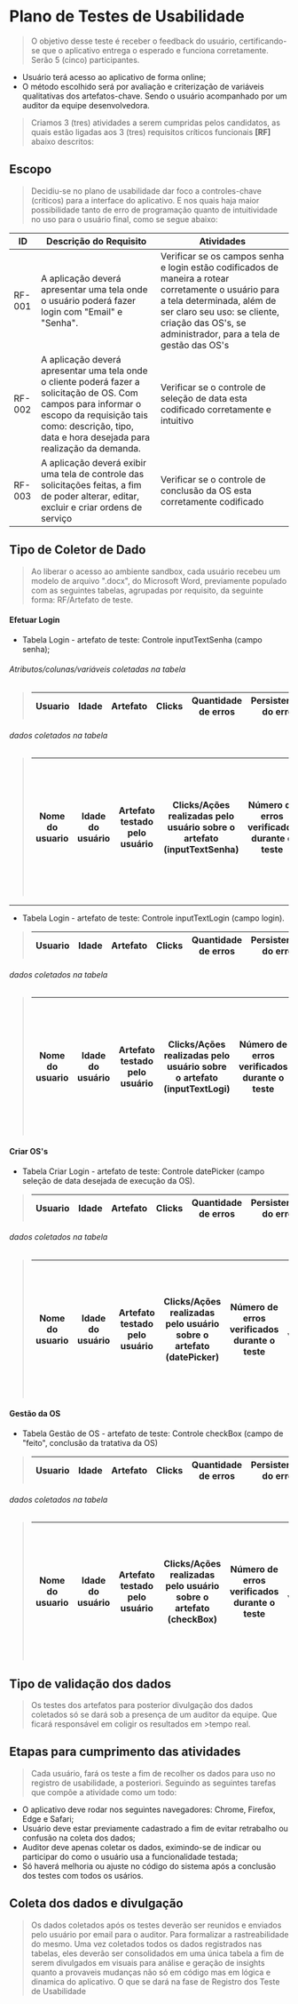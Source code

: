 # Plano de Testes de Usabilidade

>O objetivo desse teste é receber o feedback do usuário, certificando-se que o aplicativo entrega o esperado e funciona corretamente. Serão 5 (cinco) participantes. 

- Usuário terá acesso ao aplicativo de forma online;
- O método escolhido será por avaliação e criterização de variáveis qualitativas dos artefatos-chave. Sendo o usuário acompanhado por um auditor da equipe desenvolvedora.

>Criamos 3 (tres) atividades a serem cumpridas pelos candidatos, as quais estão ligadas aos 3 (tres) requisitos críticos funcionais **[RF]** abaixo descritos:     

## Escopo 

> Decidiu-se no plano de usabilidade dar foco a controles-chave (críticos) para a interface do aplicativo. E nos quais haja maior possibilidade tanto de erro de programação quanto de intuitividade no uso para o usuário final, como se segue abaixo:


|ID    | Descrição do Requisito  | Atividades|
|------|---------------------------------------------------------------------------|---------------------------------------------|
|RF-001| A aplicação deverá apresentar uma tela onde o usuário poderá fazer login com "Email" e "Senha". | Verificar se os campos senha e login estão codificados de maneira a rotear corretamente o usuário para a tela determinada, além de ser claro seu uso: se cliente, criação das OS's, se administrador, para a tela de gestão das OS's |
|RF-002| A aplicação deverá apresentar uma tela onde o cliente poderá fazer a solicitação de OS. Com campos para informar o escopo da requisição tais como: descrição, tipo, data e hora desejada para realização da demanda. | Verificar se o controle de seleção de data esta codificado corretamente e intuitivo |
|RF-003| A aplicação deverá exibir uma tela de controle das solicitações feitas, a fim de poder alterar, editar, excluir e criar ordens de serviço  |  Verificar se o controle de conclusão da OS esta corretamente codificado



## Tipo de Coletor de Dado

> Ao liberar o acesso ao ambiente sandbox, cada usuário recebeu um modelo de arquivo ".docx", do Microsoft Word, previamente populado com as seguintes tabelas, agrupadas por requisito, da seguinte forma: RF/Artefato de teste. 

#### Efetuar Login

- Tabela Login - artefato de teste: Controle inputTextSenha (campo senha);
###### Atributos/colunas/variáveis coletadas na tabela
> | Usuario|Idade|Artefato|Clicks|Quantidade de erros| Persistencia do erro| Comentário|
> |-----------|-----|------------|-------|----------|-------------|----------
###### dados coletados na tabela
>| Nome do usuario|Idade do usuário |Artefato testado pelo usuário|Clicks/Ações realizadas pelo usuário sobre o artefato (inputTextSenha)| Número de erros verificados durante o teste| Descrição se o erro persistiu, sim ou não (uma lista de validação) após tratativa em tempo real do código| Comentário do auditor da equipe sobre o erro verificado|
>|----------------|------------|----------------|----------|--------|------------|---------|

***
- Tabela Login - artefato de teste: Controle inputTextLogin (campo login).
> | Usuario|Idade|Artefato|Clicks|Quantidade de erros| Persistencia do erro| Comentário|
> |-----------|-----|------------|-------|----------|-------------|----------
###### dados coletados na tabela
>| Nome do usuario|Idade do usuário |Artefato testado pelo usuário|Clicks/Ações realizadas pelo usuário sobre o artefato (inputTextLogi)| Número de erros verificados durante o teste| Descrição se o erro persistiu, sim ou não (uma lista de validação) após tratativa em tempo real do código| Comentário do auditor da equipe sobre o erro verificado|
>|----------------|------------|----------------|----------|--------|------------|---------|

#### Criar OS's

- Tabela Criar Login - artefato de teste: Controle datePicker (campo seleção de data desejada de execução da OS).
> | Usuario|Idade|Artefato|Clicks|Quantidade de erros| Persistencia do erro| Comentário|
> |-----------|-----|------------|-------|----------|-------------|----------
###### dados coletados na tabela
>| Nome do usuario|Idade do usuário |Artefato testado pelo usuário|Clicks/Ações realizadas pelo usuário sobre o artefato (datePicker)| Número de erros verificados durante o teste| Descrição se o erro persistiu, sim ou não (uma lista de validação) após tratativa em tempo real do código| Comentário do auditor da equipe sobre o erro verificado|
>|----------------|------------|----------------|----------|--------|------------|---------|


#### Gestão da OS

- Tabela Gestão de OS - artefato de teste: Controle checkBox (campo de "feito", conclusão da tratativa da OS)
> | Usuario|Idade|Artefato|Clicks|Quantidade de erros| Persistencia do erro| Comentário|
> |-----------|-----|------------|-------|----------|-------------|----------
###### dados coletados na tabela
>| Nome do usuario|Idade do usuário |Artefato testado pelo usuário|Clicks/Ações realizadas pelo usuário sobre o artefato (checkBox)| Número de erros verificados durante o teste| Descrição se o erro persistiu, sim ou não (uma lista de validação) após tratativa em tempo real do código| Comentário do auditor da equipe sobre o erro verificado|
>|----------------|------------|----------------|----------|--------|------------|---------|

## Tipo de validação dos dados

>Os testes dos artefatos para posterior divulgação dos dados coletados só se dará sob a presença de um auditor da equipe. Que ficará responsável em coligir os resultados em >tempo real.

## Etapas para cumprimento das atividades

> Cada usuário, fará os teste a fim de recolher os dados para uso no registro de usabilidade, a posteriori. Seguindo as seguintes tarefas que compõe a atividade como um todo:
- O aplicativo deve rodar nos seguintes navegadores: Chrome, Firefox, Edge e Safari;
- Usuário deve estar previamente cadastrado a fim de evitar retrabalho ou confusão na coleta dos dados;
- Auditor deve apenas coletar os dados, eximindo-se de indicar ou participar do como o usuário usa a funcionalidade testada;
- Só haverá melhoria ou ajuste no código do sistema após a conclusão dos testes com todos os usários.

## Coleta dos dados e divulgação

> Os dados coletados após os testes deverão ser reunidos e enviados pelo usuário por email para o auditor. Para formalizar a rastreabilidade do mesmo. Uma vez coletados todos os dados registrados nas tabelas, eles deverão ser consolidados em uma única tabela a fim de serem divulgados em visuais para análise e geração de insights quanto a provaveis mudanças não só em código mas em lógica e dinamica do aplicativo. O que se dará na fase de Registro dos Teste de Usabilidade
